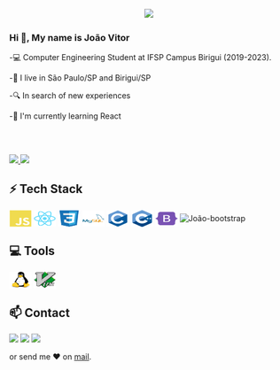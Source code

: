 <p align="center">
  
  <img src="https://media.tenor.com/TbTe1Nc6j34AAAAC/hacker-hackerman.gif" width=30%>
  
  ### Hi 👋, My name is João Vitor

  -💻 Computer Engineering Student at IFSP Campus Birigui (2019-2023).

  -📍 I live in São Paulo/SP and Birigui/SP

  -🔍 In search of new experiences

  -🌱 I'm currently learning React
  
</p>

 ## 
 
<div style="display: inline_block"><br>
 
 <p align="left">
  <a href="https://github.com/antisocialedin">
   <img height="150em" src="https://github-readme-stats-eight-theta.vercel.app/api?username=raulens&show_icons=true&theme=dracula&include_all_commits=true&count_private=true&hide=issues,contribs" />

   <img height="150em" src="https://github-readme-stats.vercel.app/api/top-langs/?username=raulens&&layout=compact&theme=dracula" />
 </a>
</p>
 
  ## ⚡ Tech Stack
 
  <img align="center" alt="João-Js" height="30" width="40" 
       src="https://raw.githubusercontent.com/devicons/devicon/master/icons/javascript/javascript-plain.svg">
  <img align="center" alt="João-React" height="30" width="40" 
       src="https://raw.githubusercontent.com/devicons/devicon/master/icons/react/react-original.svg">
  <img align="center" alt="João-CSS" height="30" width="40" 
       src="https://raw.githubusercontent.com/devicons/devicon/master/icons/css3/css3-original.svg">
  <img align="center" alt="João-mysql" height="30" width="40" 
       src=https://raw.githubusercontent.com/devicons/devicon/7a4ca8aa871d6dca81691e018d31eed89cb70a76/icons/mysql/mysql-original-wordmark.svg>
  <img align="center" alt="João-C" height="30" width="40" 
       src=https://raw.githubusercontent.com/devicons/devicon/7a4ca8aa871d6dca81691e018d31eed89cb70a76/icons/c/c-original.svg>
  <img align="center" alt="João-C++" height="30" width="40" 
      src=https://raw.githubusercontent.com/devicons/devicon/master/icons/cplusplus/cplusplus-original.svg>
  <img align="center" alt="João-bootstrap" height="30" width="40" 
       src=https://raw.githubusercontent.com/devicons/devicon/master/icons/bootstrap/bootstrap-plain.svg>
  <img align="center" alt="João-bootstrap" height="30" width="40" 
       src=https://raw.githubusercontent.com/jmnote/z-icons/master/svg/java.svg>
  
  ## 💻 Tools
 
  <img align="center" alt="João-linux" height="30" width="40" 
       src=https://raw.githubusercontent.com/devicons/devicon/7a4ca8aa871d6dca81691e018d31eed89cb70a76/icons/linux/linux-original.svg>
  <img align="center" alt="João-vim" height="30" width="40" 
       src=https://raw.githubusercontent.com/devicons/devicon/7a4ca8aa871d6dca81691e018d31eed89cb70a76/icons/vim/vim-original.svg>

</div>


 ## 📫 Contact
 
<div> 
  
  <a href = "mailto: j.luz@aluno.ifsp.edu.br"><img src="https://img.shields.io/badge/-Gmail-%23333?style=for-the-badge&logo=gmail&logoColor=white" target="_blank"></a>
  <a href="https://www.linkedin.com/in/jvrdl/" target="_blank"><img src="https://img.shields.io/badge/-LinkedIn-%230077B5?style=for-the-badge&logo=linkedin&logoColor=white" target="_blank"></a> 
  <a href="https://wa.me/5511953433211?text=Ol%C3%A1%2C+vi+seu+reposit%C3%B3rio+no+GitHub+e+gostaria+de+mandar+uma+mensagem%21" target="_blank"><img src="https://img.shields.io/badge/WhatsApp-25D366?style=for-the-badge&logo=whatsapp&logoColor=white" target="_blank"></a> 
  
</div>
 

or send me ♥ on [mail](mailto:joao20874@hotmail.com).
